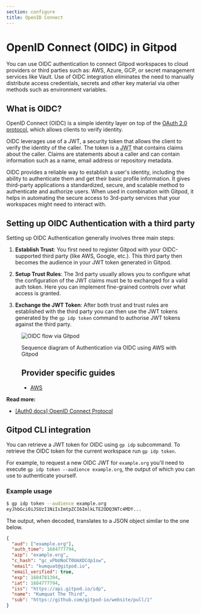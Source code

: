 ```yaml
---
section: configure
title: OpenID Connect
---
```


<script context="module">
  export const prerender = true;
</script>

# OpenID Connect (OIDC) in Gitpod

You can use OIDC authentication to connect Gitpod workspaces to cloud providers or third parties such as: AWS, Azure, GCP, or secret management services like Vault. Use of OIDC integration eliminates the need to manually distribute access credentials, secrets and other key material via other methods such as environment variables.

## What is OIDC?

OpenID Connect (OIDC) is a simple identity layer on top of the [OAuth 2.0 protocol](https://oauth.net/2/), which allows clients to verify identity.

OIDC leverages use of a JWT, a security token that allows the client to verify the identity of the caller. The token is a <abbr title="JSON Web Token">JWT</abbr> that contains claims about the caller. Claims are statements about a caller and can contain information such as a name, email address or repository metadata.

OIDC provides a reliable way to establish a user's identity, including the ability to authenticate them and get their basic profile information. It gives third-party applications a standardized, secure, and scalable method to authenticate and authorize users. When used in combination with Gitpod, it helps in automating the secure access to 3rd-party services that your workspaces might need to interact with.

## Setting up OIDC Authentication with a third party

Setting up OIDC Authentication generally involves three main steps:

1. **Establish Trust**: You first need to register Gitpod with your OIDC-supported third party (like AWS, Google, etc.). This third party then becomes the audience in your JWT token generated in Gitpod.

1. **Setup Trust Rules**: The 3rd party usually allows you to configure what the configuration of the JWT claims must be to exchanged for a valid auth token. Here you can implement fine-grained controls over what access is granted.

1. **Exchange the JWT Token**: After both trust and trust rules are established with the third party you can then use the JWT tokens generated by the `gp idp token` command to authorise JWT tokens against the third party.

<figure>

![OIDC flow via Gitpod](/images/docs/oidc-flow.png)

<figcaption>
    Sequence diagram of Authentication via OIDC using AWS with Gitpod
</figcaption>

## Provider specific guides

- [AWS](/docs/integrations/aws)

</figure>

**Read more:**

- [[Auth0 docs] OpenID Connect Protocol](https://auth0.com/docs/authenticate/protocols/openid-connect-protocol)

## Gitpod CLI integration

You can retrieve a JWT token for OIDC using `gp idp` subcommand. To retrieve the OIDC token for the current workspace run `gp idp token`.

For example, to request a new OIDC JWT for `example.org` you'll need to execute `gp idp token --audience example.org`, the output of which you can use to authenticate yourself.

### Example usage

```bash
$ gp idp token --audience example.org
eyJhbGciOiJSUzI1NiIsImtpZCI6ImlkLTE2ODQ3NTc4MDY...
```

The output, when decoded, translates to a JSON object similar to the one below.

```json
{
  "aud": ["example.org"],
  "auth_time": 1684777794,
  "azp": "example.org",
  "c_hash": "gc_vPbUNoCT0UmXDCdp1sw",
  "email": "kumquat@gitpod.io",
  "email_verified": true,
  "exp": 1684781394,
  "iat": 1684777794,
  "iss": "https://api.gitpod.io/idp",
  "name": "Kumquat The Third",
  "sub": "https://github.com/gitpod-io/website/pull/1"
}
```
